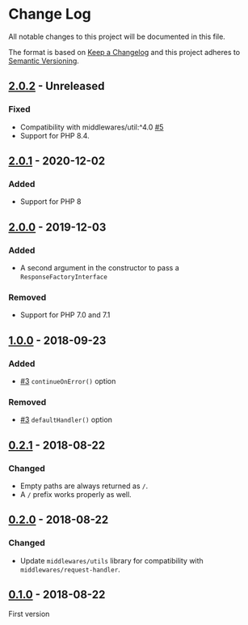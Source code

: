 # Change Log
All notable changes to this project will be documented in this file.

The format is based on [Keep a Changelog](http://keepachangelog.com/)
and this project adheres to [Semantic Versioning](http://semver.org/).

## [2.0.2] - Unreleased
### Fixed
- Compatibility with middlewares/util:^4.0 [#5]
- Support for PHP 8.4.

## [2.0.1] - 2020-12-02
### Added
- Support for PHP 8

## [2.0.0] - 2019-12-03
### Added
- A second argument in the constructor to pass a `ResponseFactoryInterface`

### Removed
- Support for PHP 7.0 and 7.1

## [1.0.0] - 2018-09-23
### Added
- [#3] `continueOnError()` option

### Removed
- [#3] `defaultHandler()` option

## [0.2.1] - 2018-08-22
### Changed
- Empty paths are always returned as `/`.
- A `/` prefix works properly as well.

## [0.2.0] - 2018-08-22
### Changed
- Update `middlewares/utils` library for compatibility with `middlewares/request-handler`.

## [0.1.0] - 2018-08-22
First version

[#3]: https://github.com/middlewares/base-path-router/issues/3
[#5]: https://github.com/middlewares/base-path-router/issues/5

[2.0.2]: https://github.com/middlewares/base-path-router/compare/v2.0.1...HEAD
[2.0.1]: https://github.com/middlewares/base-path-router/compare/v2.0.0...v2.0.1
[2.0.0]: https://github.com/middlewares/base-path-router/compare/v1.0.0...v2.0.0
[1.0.0]: https://github.com/middlewares/base-path-router/compare/v0.2.1...v1.0.0
[0.2.1]: https://github.com/middlewares/base-path-router/compare/v0.2.0...v0.2.1
[0.2.0]: https://github.com/middlewares/base-path-router/compare/v0.1.0...v0.2.0
[0.1.0]: https://github.com/middlewares/base-path-router/releases/tag/v0.1.0
